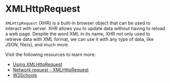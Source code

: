 # XMLHttpRequest

`XMLHttpRequest` (XHR) is a built-in browser object that can be used to interact with server. XHR allows you to update data without having to reload a web page. Despite the word XML in its name, XHR not only used to retrieve data with XML format, we can use it with any type of data, like JSON, file(s), and much more.

Visit the following resources to learn more:

- [Using XMLHttpRequest](https://developer.mozilla.org/en-US/docs/Web/API/XMLHttpRequest/Using_XMLHttpRequest)
- [Network request - XMLHttpRequest](https://javascript.info/xmlhttprequest)
- [W3Schools](https://www.w3schools.com/xml/xml_http.asp)
